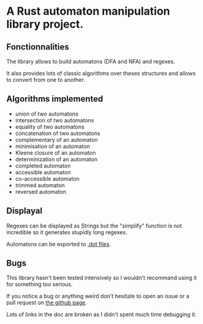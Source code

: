 # A Rust automaton manipulation library project.

## Fonctionnalities
The library allows to build automatons (DFA and NFA) and regexes.

It also provides lots of classic algorithms over theses structures and allows to convert from one to another.

## Algorithms implemented
- union of two automatons
- intersection of two automatons
- equality of two automatons
- concatenation of two automatons
- complementary of an automaton
- minimisation of an automaton
- Kleene closure of an automaton
- determinization of an automaton
- completed automaton
- accessible automaton
- co-accessible automaton
- trimmed automaton
- reversed automaton

## Displayal
Regexes can be displayed as Strings but the "simplify" function is not incredible so it generates stupidly long regexes.

Automatons can be exported to [.dot files](https://en.wikipedia.org/wiki/DOT_(graph_description_language)).

## Bugs
This library hasn't been tested intensively so I wouldn't recommand using it for something too serious.

If you notice a bug or anything weird don't hesitate to open an issue or a pull request on [the github page](https://github.com/pgimalac/rustomaton).

Lots of links in the doc are broken as I didn't spent much time debugging it.
